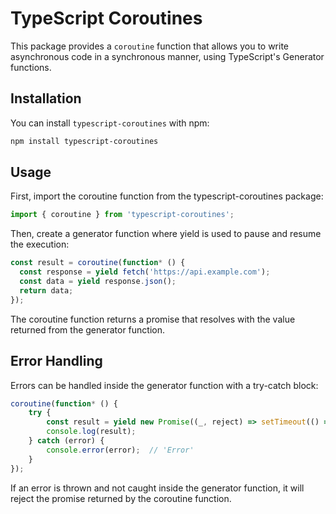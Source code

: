 # TypeScript Coroutines

This package provides a `coroutine` function that allows you to write asynchronous code in a synchronous manner, using TypeScript's Generator functions.

## Installation

You can install `typescript-coroutines` with npm:

```bash
npm install typescript-coroutines
```

## Usage
First, import the coroutine function from the typescript-coroutines package:

```typescript
import { coroutine } from 'typescript-coroutines';
```
Then, create a generator function where yield is used to pause and resume the execution:

```typescript
const result = coroutine(function* () {
  const response = yield fetch('https://api.example.com');
  const data = yield response.json();
  return data;
});
```
The coroutine function returns a promise that resolves with the value returned from the generator function.

## Error Handling
Errors can be handled inside the generator function with a try-catch block:

```typescript
coroutine(function* () {
    try {
        const result = yield new Promise((_, reject) => setTimeout(() => reject('Error'), 500));
        console.log(result);
    } catch (error) {
        console.error(error);  // 'Error'
    }
});
```
If an error is thrown and not caught inside the generator function, it will reject the promise returned by the coroutine function.